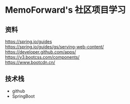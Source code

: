 # MemoForward's 社区项目学习

## 资料
https://spring.io/guides \
https://spring.io/guides/gs/serving-web-content/ \
https://developer.github.com/apps/ \
https://v3.bootcss.com/components/  \
https://www.bootcdn.cn/

## 技术栈
- github
- SpringBoot
